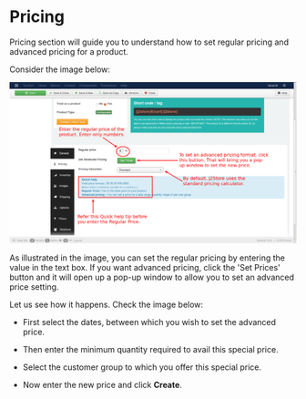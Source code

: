 # Pricing

Pricing section will guide you to understand how to set regular pricing and advanced pricing for a product.

Consider the image below:

![Configurable Pricing](product_conf_pricing_1.png)

As illustrated in the image, you can set the regular pricing by entering the value in the text box. If you want advanced pricing, click the 'Set Prices' button and it will open up a pop-up window to allow you to set an advanced price setting.

Let us see how it happens. Check the image below:



* First select the dates, between which you wish to set the advanced price. 

* Then enter the minimum quantity required to avail this special price.

* Select the customer group to which you offer this special price.

* Now enter the new price and click **Create**.
